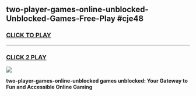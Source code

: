 
## two-player-games-online-unblocked-Unblocked-Games-Free-Play #cje48
<h3>
<a href="https://us.freeplayer.one?title=two-player-games-online-unblocked&ref=9M">CLICK TO PLAY</a></h3>
<hr>

<h3>
<a href="https://us.freeplayer.one?title=two-player-games-online-unblocked&ref=9M">CLICK 2 PLAY</a>
  
</h3>

<a href="https://us.freeplayer.one?title=two-player-games-online-unblocked&ref=9M"><img src="https://clearcache.store/games.png"></a>


**two-player-games-online-unblocked games unblocked: Your Gateway to Fun and Accessible Online Gaming**
